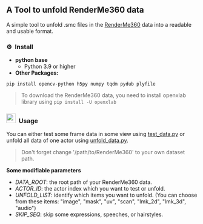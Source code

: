 ## A Tool to unfold RenderMe360 data

A simple tool to unfold .smc files in the [RenderMe360](https://renderme-360.github.io/inner-download.html#Download) data into a readable and usable format.

### ⚙️ &nbsp;Install

- **python base**
    - Python 3.9 or higher
- **Other Packages:**
```shell
pip install opencv-python h5py numpy tqdm pydub plyfile
```

> To download the RenderMe360 data, you need to install openxlab library using ```pip install -U openxlab```

### <img src="https://raw.githubusercontent.com/FortAwesome/Font-Awesome/6.x/svgs/solid/cookie-bite.svg" width="25"> &nbsp;Usage

You can either test some frame data in some view using [test_data.py](./test_data.py) or unfold all data of one actor using [unfold_data.py](./unfold_data.py).

> Don't forget change '/path/to/RenderMe360' to your own dataset path.

**Some modifiable parameters**

- *DATA_ROOT*: the root path of your RenderMe360 data.
- *ACTOR_ID*: the actor index which you want to test or unfold.
- *UNFOLD_LIST*: identify which items you want to unfold. (You can choose from these items: "image", "mask", "uv", "scan", "lmk_2d", "lmk_3d", "audio")
- *SKIP_SEQ*: skip some expressions, speeches, or hairstyles.
